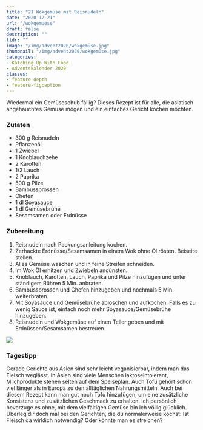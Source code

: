 ```yaml
---
title: "21 Wokgemüse mit Reisnudeln"
date: "2020-12-21"
url: "/wokgemuese"
draft: false
description: ""
tldr: ""
image: "/img/advent2020/wokgemüse.jpg"
thumbnail: "/img/advent2020/wokgemüse.jpg"
categories:
- Katching Up With Food
- Adventskalender 2020
classes: 
- feature-depth
- feature-figcaption
---
```

Wiedermal ein Gemüseschub fällig? Dieses Rezept ist für alle, die asiatisch angehauchtes Gemüse mögen und ein einfaches Gericht kochen möchten.

<!--more-->

### Zutaten

- 300 g Reisnudeln
- Pflanzenöl
- 1 Zwiebel
- 1 Knoblauchzehe
- 2 Karotten
- 1/2 Lauch
- 2 Paprika
- 500 g Pilze
- Bambussprossen
- Chefen
- 1 dl Soyasauce
- 1 dl Gemüsebrühe
- Sesamsamen oder Erdnüsse


### Zubereitung

1. Reisnudeln nach Packungsanleitung kochen.
2. Zerhackte Erdnüsse/Sesamsamen in einem Wok ohne Öl rösten. Beiseite stellen.
3. Alles Gemüse waschen und in feine Streifen schneiden.
4. Im Wok Öl erhitzen und Zwiebeln andünsten.
5. Knoblauch, Karotten, Lauch, Paprika und Pilze hinzufügen und unter ständigem Rühren 5 Min. anbraten.
6. Bambussprossen und Chefen hinzugeben und nochmals 5 Min. weiterbraten.
7. Mit Soyasauce und Gemüsebrühe ablöschen und aufkochen. Falls es zu wenig Sauce ist, einfach noch mehr Soyasauce/Gemüsebrühe hinzugeben.
8. Reisnudeln und Wokgemüse auf einen Teller geben und mit Erdnüssen/Sesamsamen bestreuen.

![](/img/advent2020/wokgemüse.jpg)

### Tagestipp
Gerade Gerichte aus Asien sind sehr leicht veganisierbar, indem man das Fleisch weglässt. In Asien sind viele Menschen laktoseintolerant, Milchprodukte stehen selten auf dem Speiseplan. Auch Tofu gehört schon viel länger als in Europa zu den alltäglichen Nahrungsmitteln. Auch bei diesem Rezept kann man gut noch Tofu hinzufügen, um eine zusätzliche Konsistenz und zusätzlichen Geschmack zu erhalten. Ich persönlich bevorzuge es ohne, mit dem vielfältigen Gemüse bin ich völlig glücklich. Überleg dir doch mal bei den Gerichten, die du normalerweise kochst: Ist Fleisch da wirklich notwendig? Oder könnte man es streichen?